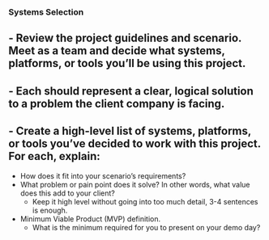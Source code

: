 ### Systems Selection

## - Review the project guidelines and scenario. Meet as a team and decide what systems, platforms, or tools you’ll be using this project.
## - Each should represent a clear, logical solution to a problem the client company is facing.
## - Create a high-level list of systems, platforms, or tools you’ve decided to work with this project. For each, explain:
- How does it fit into your scenario’s requirements?
- What problem or pain point does it solve? In other words, what value does this add to your client?
  - Keep it high level without going into too much detail, 3-4 sentences is enough.
- Minimum Viable Product (MVP) definition.
  - What is the minimum required for you to present on your demo day?
